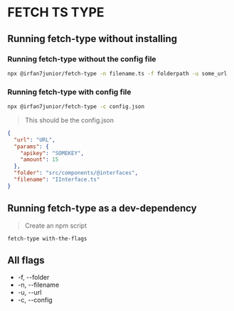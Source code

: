 # FETCH TS TYPE

## Running fetch-type without installing

### Running fetch-type without the config file

```bash
npx @irfan7junior/fetch-type -n filename.ts -f folderpath -u some_url
```

### Running fetch-type with config file

```bash
npx @irfan7junior/fetch-type -c config.json
```

> This should be the config.json

```json
{
  "url": "URL",
  "params": {
    "apikey": "SOMEKEY",
    "amount": 15
  },
  "folder": "src/components/@interfaces",
  "filename": "IInterface.ts"
}
```

## Running fetch-type as a dev-dependency

> Create an npm script

```npm
fetch-type with-the-flags
```

## All flags

- -f, --folder
- -n, --filename
- -u, --url
- -c, --config
